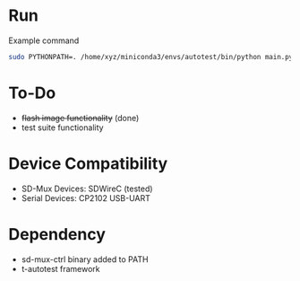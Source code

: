 # Run

Example command

```bash
sudo PYTHONPATH=. /home/xyz/miniconda3/envs/autotest/bin/python main.py
```

# To-Do

- ~~flash image functionality~~ (done)
- test suite functionality

# Device Compatibility

- SD-Mux Devices: SDWireC (tested)
- Serial Devices: CP2102 USB-UART

# Dependency

- sd-mux-ctrl binary added to PATH
- t-autotest framework